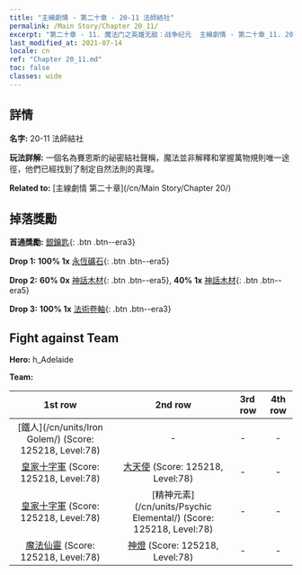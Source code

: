 ```yaml
---
title: "主線劇情 - 第二十章 - 20-11 法師結社"
permalink: /Main Story/Chapter 20_11/
excerpt: "第二十章 - 11. 魔法门之英雄无敌：战争纪元  主線劇情 - 第二十章_11. 20-11 法師結社"
last_modified_at: 2021-07-14
locale: cn
ref: "Chapter 20_11.md"
toc: false
classes: wide
---
```


## 詳情

 **名字:** 20-11 法師結社

 **玩法詳解:** 一個名為賽恩斯的祕密結社聲稱，魔法並非解釋和掌握萬物規則唯一途徑，他們已經找到了制定自然法則的真理。

 **Related to:** [主線劇情 第二十章](/cn/Main Story/Chapter 20/)

## 掉落獎勵

 **首通獎勵:** [銀鑰匙](/cn/Items/con_693/){: .btn .btn--era3}

 **Drop 1:** **100% 1x** [永恆礦石](/cn/Items/mat_68/){: .btn .btn--era5}

 **Drop 2:** **60% 0x** [神話木材](/cn/Items/mat_62/){: .btn .btn--era5}, **40% 1x** [神話木材](/cn/Items/mat_62/){: .btn .btn--era5}

 **Drop 3:** **100% 1x** [法術卷軸](/cn/Items/con_694/){: .btn .btn--era3}


## Fight against Team
 **Hero:** h_Adelaide

 **Team:**


  | 1st row | 2nd row | 3rd row | 4th row |
  |:----:|:----:|:----|:----:|
  | [鐵人](/cn/units/Iron Golem/) (Score: 125218, Level:78)  | - | - | - |
  | [皇家十字軍](/cn/units/Swordsman/) (Score: 125218, Level:78)  | [大天使](/cn/units/Angel/) (Score: 125218, Level:78)  | - | - |
  | [皇家十字軍](/cn/units/Swordsman/) (Score: 125218, Level:78)  | [精神元素](/cn/units/Psychic Elemental/) (Score: 125218, Level:78)  | - | - |
  | [魔法仙靈](/cn/units/Sprite/) (Score: 125218, Level:78)  | [神燈](/cn/units/Genie/) (Score: 125218, Level:78)  | - | - |


